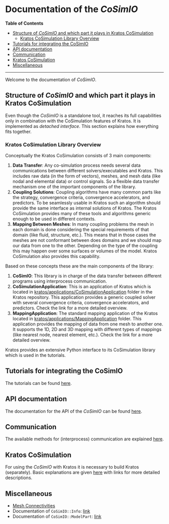 # Documentation of the _CoSimIO_

**Table of Contents**
<!-- @import "[TOC]" {cmd="toc" depthFrom=2 depthTo=6 orderedList=false} -->

<!-- code_chunk_output -->

- [Structure of _CoSimIO_ and which part it plays in Kratos CoSimulation](#structure-of-_cosimio_-and-which-part-it-plays-in-kratos-cosimulation)
  - [Kratos CoSimulation Library Overview](#kratos-cosimulation-library-overview)
- [Tutorials for integrating the CoSimIO](#tutorials-for-integrating-the-cosimio)
- [API documentation](#api-documentation)
- [Communication](#communication)
- [Kratos CoSimulation](#kratos-cosimulation)
- [Miscellaneous](#miscellaneous)

<!-- /code_chunk_output -->
---
Welcome to the documentation of _CoSimIO_.

## Structure of _CoSimIO_ and which part it plays in Kratos CoSimulation
Even though the _CoSimIO_ is a standalone tool, it reaches its full capabilities only in combination with the CoSimulation features of Kratos. It is implemented as _detached interface_. This section explains how everything fits together.

### Kratos CoSimulation Library Overview
Conceptually the Kratos CoSimulation consists of 3 main components:
1. **Data Transfer**: Any co-simulation process needs several data communications between different solvers/executables and Kratos. This includes raw data (in the form of vectors), meshes, and mesh data (like nodal and elemental data) or control signals. So a flexible data transfer mechanism one of the important components of the library.
2. **Coupling Solutions**: Coupling algorithms have many common parts like the strategy, convergence criteria, convergence accelerators, and predictors. To be seamlessly usable in Kratos such an algorithm should provide the same interface as internal solutions of Kratos. The Kratos CoSimulation provides many of these tools and algorithms generic enough to be used in different contexts.
3. **Mapping Between Meshes**: In many coupling problems the mesh in each domain is done considering the special requirements of that domain (like fluid, structure, etc.). This means that in those cases the meshes are not conformant between does domains and we should map our data from one to the other. Depending on the type of the coupling this may happen over some surfaces or volumes of the model. Kratos CoSimulation also provides this capability.

Based on these concepts these are the main components of the library:
1. **CoSimIO**: This library is in charge of the data transfer between different programs using interprocess communication.
2. **CoSimulationApplication**: This is an application of Kratos which is located in [kratos/applications/CoSimulationApplication](https://github.com/KratosMultiphysics/Kratos/tree/master/applications/CoSimulationApplication) folder in the Kratos repository. This application provides a generic coupled solver with several convergence criteria, convergence accelerators, and predictors. Check the link for a more detailed overview.
3. **MappingApplication**: The standard mapping application of the Kratos located in [kratos/applications/MappingApplication](https://github.com/KratosMultiphysics/Kratos/tree/master/applications/MappingApplication) folder. This application provides the mapping of data from one mesh to another one. It supports the 1D, 2D and 3D mapping with different types of mappings (like nearest node, nearest element, etc.). Check the link for a more detailed overview.

Kratos provides an extensive Python interface to its CoSimulation library which is used in the tutorials.


## Tutorials for integrating the CoSimIO
The tutorials can be found [here](tutorials/README.md).

## API documentation
The documentation for the API of the _CoSimIO_ can be found [here](api_docs/README.md).

## Communication
The available methods for (interprocess) communication are explained [here](communication.md).

## Kratos CoSimulation
For using the _CoSimIO_ with Kratos it is necessary to build Kratos (separately). Basic explanations are given [here](kratos_build.md) with links for more detailed descriptions.

## Miscellaneous
- [Mesh Connectivities](mesh_connectivities.md)
- Documentation of `CoSimIO::Info`: [link](info/info_cpp.md)
- Documentation of `CoSimIO::ModelPart`: [link](model_part/model_part_cpp.md)
